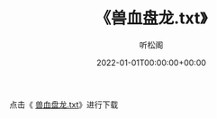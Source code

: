 ﻿---
title:  《兽血盘龙.txt》
date:   2022-01-01T00:00:00+00:00
author: 听松阁
layout: post
permalink: /兽血盘龙/
categories: 小说
tags: [小说]
---

点击《 [兽血盘龙.txt](http://img.660000.xyz/bookstukust/book/bntxt/10/兽血盘龙.txt)》进行下载